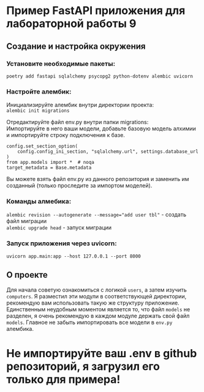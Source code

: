 # Пример FastAPI приложения для лабораторной работы 9

## Создание и настройка окружения
### Установите необходимые пакеты:    
`poetry add fastapi sqlalchemy psycopg2 python-dotenv alembic uvicorn`  


### Настройте алембик:  

Инициализируйте алембик внутри директории проекта:   
`alembic init migrations`    

Отредактируйте файл env.py внутри папки migrations:  
Импортируйте в него ваши модели, добавьте базовую модель алхимии и импортируйте строку подключения к базе.  
```commandline
config.set_section_option(
    config.config_ini_section, "sqlalchemy.url", settings.database_url
)
from app.models import *  # noqa
target_metadata = Base.metadata
```
Вы можете взять файл env.py из данного репозитория и заменить им созданный (только проследите за импортом моделей).

### Команды алмебика:
`alembic revision --autogenerate --message="add user tbl"` - создать файл миграции  
`alembic upgrade head` - запуск миграции

### Запуск приложения через uvicorn:  
`uvicorn app.main:app --host 127.0.0.1 --port 8000`  

## О проекте
Для начала советую ознакомиться с логикой `users`, а затем изучить `computers`. Я разместил эти модули в соответствующей директории, 
рекомендую вам использовать такую же структуру приложение.  
Единственным неудобным моментом является то, что файл `models` не разделен, я очень рекомендую в каждом модуле держать свой файл `models`.
Главное не забыть импортировать все модели в `env.py` алембика.

# Не импортируйте ваш .env в github репозиторий, я загрузил его только для примера!

